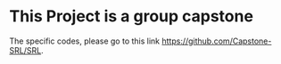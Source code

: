 # This Project is a group capstone

The specific codes, please go to this link https://github.com/Capstone-SRL/SRL.
